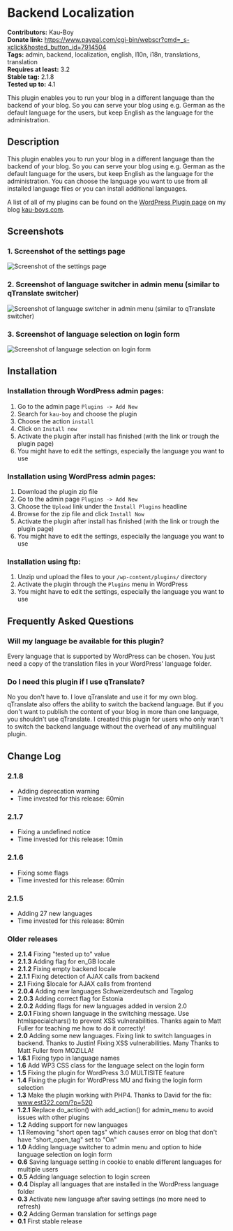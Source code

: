 # Backend Localization #
**Contributors:** Kau-Boy  
**Donate link:** https://www.paypal.com/cgi-bin/webscr?cmd=_s-xclick&hosted_button_id=7914504  
**Tags:** admin, backend, localization, english, l10n, i18n, translations, translation  
**Requires at least:** 3.2  
**Stable tag:** 2.1.8  
**Tested up to:** 4.1  

This plugin enables you to run your blog in a different language than the backend of your blog. So you can serve your blog using e.g. German as the default language for the users, but keep English as the language for the administration. 

## Description ##

This plugin enables you to run your blog in a different language than the backend of your blog. So you can serve your blog using e.g. German as the default language for the users, but keep English as the language for the administration.
You can choose the language you want to use from all installed language files or you can install additional languages.

A list of all of my plugins can be found on the [WordPress Plugin page](http://kau-boys.com/wordpress-plugins "WordPress Plugins") on my blog [kau-boys.com](http://kau-boys.com). 

## Screenshots ##

### 1. Screenshot of the settings page ###
![Screenshot of the settings page](https://raw.githubusercontent.com/2ndkauboy/backend-localization/master/assets/screenshot-1.png)

### 2. Screenshot of language switcher in admin menu (similar to qTranslate switcher) ###
![Screenshot of language switcher in admin menu (similar to qTranslate switcher)](https://raw.githubusercontent.com/2ndkauboy/backend-localization/master/assets/screenshot-2.png)

### 3. Screenshot of language selection on login form ###
![Screenshot of language selection on login form](https://raw.githubusercontent.com/2ndkauboy/backend-localization/master/assets/screenshot-3.png)


## Installation ##

### Installation through WordPress admin pages: ###

1. Go to the admin page `Plugins -> Add New`
2. Search for `kau-boy` and choose the plugin
3. Choose the action `install`
4. Click on `Install now`
5. Activate the plugin after install has finished (with the link or trough the plugin page)
6. You might have to edit the settings, especially the language you want to use

### Installation using WordPress admin pages: ###

1. Download the plugin zip file
2. Go to the admin page `Plugins -> Add New`
3. Choose the `Upload` link under the `Install Plugins` headline
4. Browse for the zip file and click `Install Now`
5. Activate the plugin after install has finished (with the link or trough the plugin page)
6. You might have to edit the settings, especially the language you want to use

### Installation using ftp: ###

1. Unzip und upload the files to your `/wp-content/plugins/` directory
2. Activate the plugin through the `Plugins` menu in WordPress
3. You might have to edit the settings, especially the language you want to use



## Frequently Asked Questions ##

### Will my language be available for this plugin? ###

Every language that is supported by WordPress can be chosen. You just need a copy of the translation files in your WordPress' language folder.

### Do I need this plugin if I use qTranslate? ###

No you don't have to. I love qTranslate and use it for my own blog. qTranslate also offers the ability to switch the backend language. But if you don't want to publish the content of your blog in more than one language, you shouldn't use qTranslate. I created this plugin for users who only wan't to switch the backend language without the overhead of any multilingual plugin. 

   
## Change Log ##

### 2.1.8 ###
* Adding deprecation warning
* Time invested for this release: 60min

### 2.1.7 ###
* Fixing a undefined notice
* Time invested for this release: 10min

### 2.1.6 ###
* Fixing some flags
* Time invested for this release: 60min

### 2.1.5 ###
* Adding 27 new languages
* Time invested for this release: 80min

### Older releases ###
* **2.1.4** Fixing "tested up to" value
* **2.1.3** Adding flag for en_GB locale
* **2.1.2** Fixing empty backend locale
* **2.1.1** Fixing detection of AJAX calls from backend
* **2.1** Fixing $locale for AJAX calls from frontend
* **2.0.4** Adding new languages Schweizerdeutsch and Tagalog
* **2.0.3** Adding correct flag for Estonia
* **2.0.2** Adding flags for new languages added in version 2.0
* **2.0.1** Fixing shown language in the switching message. Use htmlspecialchars() to prevent XSS vulnerabilities. Thanks again to Matt Fuller for teaching me how to do it correctly!
* **2.0** Adding some new languages. Fixing link to switch languages in backend. Thanks to Justin! Fixing XSS vulnerabilities. Many Thanks to Matt Fuller from MOZILLA!
* **1.6.1** Fixing typo in language names 
* **1.6** Add WP3 CSS class for the language select on the login form
* **1.5** Fixing the plugin for WordPress 3.0 MULTISITE feature
* **1.4** Fixing the plugin for WordPress MU and fixing the login form selection
* **1.3** Make the plugin working with PHP4. Thanks to David for the fix: www.est322.com/?p=520
* **1.2.1** Replace do_action() with add_action() for admin_menu to avoid issues with other plugins
* **1.2** Adding support for new languages 
* **1.1** Removing "short open tags" which causes error on blog that don't have "short_open_tag" set to "On"
* **1.0** Adding language switcher to admin menu and option to hide language selection on login form 
* **0.6** Saving language setting in cookie to enable different languages for multiple users
* **0.5** Adding language selection to login screen
* **0.4** Display all languages that are installed in the WordPress language folder 
* **0.3** Activate new language after saving settings (no more need to refresh)
* **0.2** Adding German translation for settings page
* **0.1** First stable release